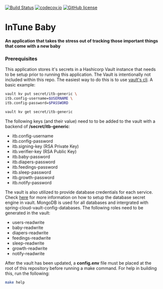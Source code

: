 [![Build Status](https://travis-ci.com/jorge3186/intunebaby.svg?branch=develop)](https://travis-ci.com/jorge3186/intunebaby)
[![codecov.io](https://codecov.io/gh/jorge3186/intunebaby/coverage.svg?branch=develop)](https://codecov.io/gh/jorge3186/intunebaby)
[![GitHub license](https://img.shields.io/github/license/mashape/apistatus.svg)](https://github.com/jorge3186/intunebaby/blob/master/LICENCE)

# InTune Baby

**An application that takes the stress out of tracking those important things that come with a new baby**

### Prerequisites

This application stores it's secrets in a Hashicorp Vault instance that needs to be setup prior to running this application. The Vault is intentionally not included within this repo. The easiest way to do this is to use [vault's cli](https://www.vaultproject.io/docs/commands/). 
A basic example:
```bash
vault kv put secret/itb-generic \ 
itb.config-username=$USERNAME \ 
itb.config-password=$PASSWORD

vault kv get secret/itb-generic
```
The following keys (and their value) need to to be added to the vault with a backend of **/secret/itb-generic**:
- itb.config-username
- itb.config-password
- itb.signing-key (RSA Private Key)
- itb.verifier-key (RSA Public Key)
- itb.baby-password
- itb.diapers-password
- itb.feedings-password
- itb.sleep-password
- itb.growth-password
- itb.notify-password

The vault is also utilized to provide database credentials for each service. Check [here](https://www.vaultproject.io/docs/secrets/databases/index.html) for more information on how to setup the database secret engine in vault. MongoDB is used for all databases and intergrated with spring-cloud-vault-config-databases. The following roles need to be generated in the vault:
- users-readwrite
- baby-readwrite
- diapers-readwrite
- feedings-readwrite
- sleep-readwrite
- growth-readwrite
- notify-readwrite


After the vault has been updated, a **config.env** file must be placed at the root of this repository before running a make command. For help in building this, run the following:
```bash
make help
```